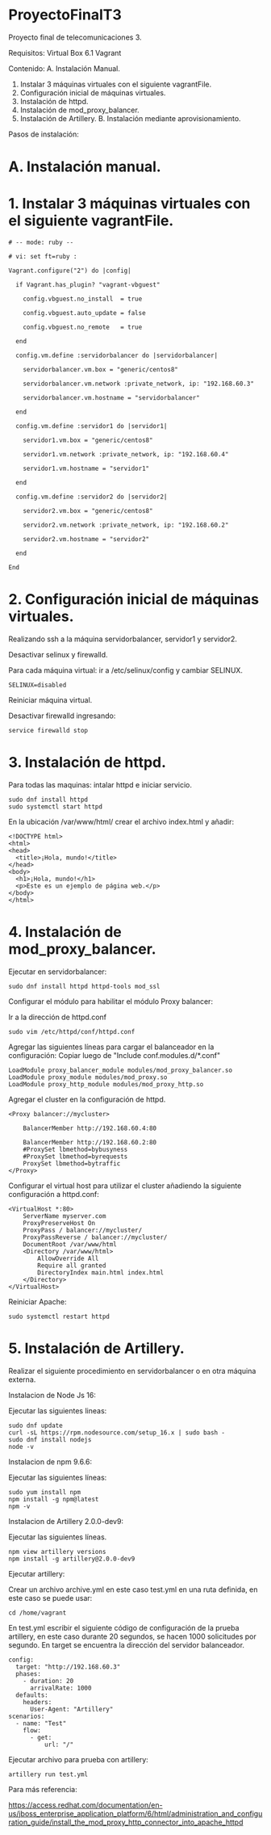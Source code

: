 # ProyectoFinalT3
Proyecto final de telecomunicaciones 3. 

Requisitos:
Virtual Box 6.1
Vagrant

Contenido:
A. Instalación Manual.
  1. Instalar 3 máquinas virtuales con el siguiente vagrantFile.
  2. Configuración inicial de máquinas virtuales.
  3. Instalación de httpd.
  4. Instalación de mod_proxy_balancer. 
  5. Instalación de Artillery.
B. Instalación mediante aprovisionamiento.
  

Pasos de instalación:

# A. Instalación manual.

# 1. Instalar 3 máquinas virtuales con el siguiente vagrantFile.

```
# -- mode: ruby -- 

# vi: set ft=ruby : 

Vagrant.configure("2") do |config| 

  if Vagrant.has_plugin? "vagrant-vbguest" 

    config.vbguest.no_install  = true 

    config.vbguest.auto_update = false 

    config.vbguest.no_remote   = true 

  end 

  config.vm.define :servidorbalancer do |servidorbalancer| 

    servidorbalancer.vm.box = "generic/centos8" 

    servidorbalancer.vm.network :private_network, ip: "192.168.60.3" 

    servidorbalancer.vm.hostname = "servidorbalancer" 

  end 

  config.vm.define :servidor1 do |servidor1| 

    servidor1.vm.box = "generic/centos8" 

    servidor1.vm.network :private_network, ip: "192.168.60.4" 

    servidor1.vm.hostname = "servidor1" 

  end 

  config.vm.define :servidor2 do |servidor2| 

    servidor2.vm.box = "generic/centos8" 

    servidor2.vm.network :private_network, ip: "192.168.60.2" 

    servidor2.vm.hostname = "servidor2" 

  end 

End 
```

# 2. Configuración inicial de máquinas virtuales.

Realizando ssh a la máquina servidorbalancer, servidor1 y servidor2.

Desactivar selinux y firewalld. 

Para cada máquina virtual: ir a /etc/selinux/config y cambiar SELINUX.
```
SELINUX=disabled 
```

Reiniciar máquina virtual. 

Desactivar firewalld ingresando:

```
service firewalld stop
```

# 3. Instalación de httpd.

Para todas las maquinas: intalar httpd e iniciar servicio. 
```
sudo dnf install httpd 
sudo systemctl start httpd 
```
En la ubicación /var/www/html/ crear el archivo index.html y añadir: 
```
<!DOCTYPE html> 
<html> 
<head> 
  <title>¡Hola, mundo!</title> 
</head> 
<body> 
  <h1>¡Hola, mundo!</h1> 
  <p>Este es un ejemplo de página web.</p> 
</body> 
</html> 
```
# 4. Instalación de mod_proxy_balancer. 

Ejecutar en servidorbalancer:
```
sudo dnf install httpd httpd-tools mod_ssl 
```

Configurar el módulo para habilitar el módulo Proxy balancer:

Ir a la dirección de httpd.conf

```
sudo vim /etc/httpd/conf/httpd.conf 
```
Agregar las siguientes líneas para cargar el balanceador en la configuración:
Copiar luego de "Include conf.modules.d/*.conf"

```
LoadModule proxy_balancer_module modules/mod_proxy_balancer.so 
LoadModule proxy_module modules/mod_proxy.so 
LoadModule proxy_http_module modules/mod_proxy_http.so 
```
Agregar el cluster en la configuración de httpd.
```
<Proxy balancer://mycluster> 

    BalancerMember http://192.168.60.4:80 

    BalancerMember http://192.168.60.2:80 
    #ProxySet lbmethod=bybusyness
    #ProxySet lbmethod=byrequests
    ProxySet lbmethod=bytraffic
</Proxy> 
```
Configurar el virtual host para utilizar el cluster añadiendo la siguiente configuración a httpd.conf: 
```
<VirtualHost *:80> 
    ServerName myserver.com
    ProxyPreserveHost On
    ProxyPass / balancer://mycluster/
    ProxyPassReverse / balancer://mycluster/
    DocumentRoot /var/www/html
    <Directory /var/www/html>
        AllowOverride All
        Require all granted
        DirectoryIndex main.html index.html
    </Directory>
</VirtualHost> 
```
Reiniciar Apache: 
```
sudo systemctl restart httpd 
```
# 5. Instalación de Artillery.

Realizar el siguiente procedimiento en servidorbalancer o en otra máquina externa.

Instalacion de Node Js 16:

Ejecutar las siguientes lineas:
```
sudo dnf update 
curl -sL https://rpm.nodesource.com/setup_16.x | sudo bash - 
sudo dnf install nodejs 
node -v 
```

Instalacion de npm 9.6.6:

Ejecutar las siguientes líneas:
```
sudo yum install npm 
npm install -g npm@latest 
npm -v 
```
Instalacion de Artillery 2.0.0-dev9: 

Ejecutar las siguientes líneas.
```
npm view artillery versions 
npm install -g artillery@2.0.0-dev9 
```

Ejecutar artillery: 

Crear un archivo archive.yml en este caso test.yml en una ruta definida, en este caso se puede usar:

```
cd /home/vagrant
```
En test.yml escribir el siguiente código de configuración de la prueba artillery, en este caso durante 20 segundos, se hacen 1000 solicitudes por segundo.
En target se encuentra la dirección del servidor balanceador.
```
config: 
  target: "http://192.168.60.3" 
  phases: 
    - duration: 20 
      arrivalRate: 1000 
  defaults: 
    headers: 
      User-Agent: "Artillery" 
scenarios: 
  - name: "Test" 
    flow: 
      - get: 
          url: "/" 
```

Ejecutar archivo para prueba con artillery: 
```
artillery run test.yml 
```



Para más referencia:
 
https://access.redhat.com/documentation/en-us/jboss_enterprise_application_platform/6/html/administration_and_configuration_guide/install_the_mod_proxy_http_connector_into_apache_httpd 

 
